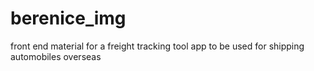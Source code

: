 # berenice_img
front end material for a freight tracking tool app to be used for shipping automobiles overseas
